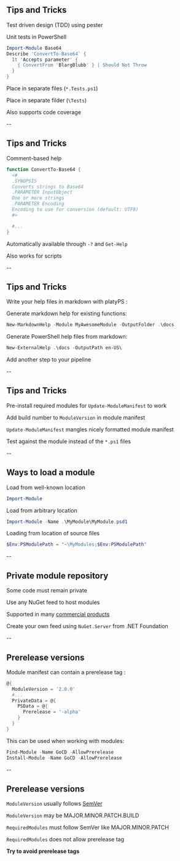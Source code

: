 ## Tips and Tricks

<div><i class="fas fa-vial fa-10x"></i></div> <!-- .element: style="position: absolute; z-index: -1; width: 100%; text-align: center; -webkit-filter: opacity(.5); filter: opacity(.25);" -->

Test driven design (TDD) using pester [<i class="fas fa-external-link-alt"></i>](https://github.com/pester/Pester)

Unit tests in PowerShell

```powershell
Import-Module Base64
Describe 'ConvertTo-Base64` {
  It 'Accepts parameter' {
    { ConvertFrom 'BlargBlubb' } | Should Not Throw
  }
}
```

Place in separate files (`*.Tests.ps1`)

Place in separate filder (`\Tests`)

Also supports code coverage

--

## Tips and Tricks

<div><i class="fas fa-book fa-10x"></i></div> <!-- .element: style="position: absolute; z-index: -1; width: 100%; text-align: center; -webkit-filter: opacity(.5); filter: opacity(.25);" -->

Comment-based help [<i class="fas fa-external-link-alt"></i>](https://docs.microsoft.com/en-us/powershell/module/microsoft.powershell.core/about/about_comment_based_help?view=powershell-6)

```powershell
function ConvertTo-Base64 {
  <#
  .SYNOPSIS
  Converts strings to Base64
  .PARAMETER InputObject
  One or more strings
  .PARAMETER Encoding
  Encoding to use for conversion (default: UTF8)
  #>

  #...
}
```

Automatically available through `-?` and `Get-Help`

Also works for scripts

--

## Tips and Tricks

<div><i class="fas fa-book fa-10x"></i></div> <!-- .element: style="position: absolute; z-index: -1; width: 100%; text-align: center; -webkit-filter: opacity(.5); filter: opacity(.25);" -->

Write your help files in markdown with platyPS [<i class="fas fa-external-link-alt"></i>](https://github.com/PowerShell/platyPS):

Generate markdown help for existing functions:

```powershell
New-MarkdownHelp -Module MyAwesomeModule -OutputFolder .\docs
```

Generate PowerShell help files from markdown:

```powershell
New-ExternalHelp .\docs -OutputPath en-US\
```

Add another step to your pipeline

--

## Tips and Tricks

<div><i class="fas fa-magic fa-10x"></i></div> <!-- .element: style="position: absolute; z-index: -1; width: 100%; text-align: center; -webkit-filter: opacity(.5); filter: opacity(.25);" -->

Pre-install required modules for `Update-ModuleManifest` to work

Add build number to `ModuleVersion` in module manifest

`Update-ModuleManifest` mangles nicely formatted module manifest

Test against the module instead of the `*.ps1` files

--

## Ways to load a module

<div><i class="fas fa-magic fa-10x"></i></div> <!-- .element: style="position: absolute; z-index: -1; width: 100%; text-align: center; -webkit-filter: opacity(.5); filter: opacity(.25);" -->

Load from well-known location

```powershell
Import-Module
```

Load from arbitrary location

```powershell
Import-Module -Name .\MyModule\MyModule.psd1
```

Loading from location of source files

```powershell
$Env:PSModulePath = "~\MyModules;$Env:PSModulePath"
```

--

## Private module repository

<div><i class="fas fa-shopping-cart fa-10x"></i></div> <!-- .element: style="position: absolute; z-index: -1; width: 100%; text-align: center; -webkit-filter: opacity(.5); filter: opacity(.25);" -->

Some code must remain private

Use any NuGet feed to host modules

Supported in many [commercial products](https://docs.microsoft.com/en-us/nuget/hosting-packages/overview)

Create your own feed using `NuGet.Server` from .NET Foundation

--

## Prerelease versions

Module manifest can contain a prerelease tag [<i class="fas fa-external-link-alt"></i>](https://devblogs.microsoft.com/powershell/prerelease-versioning-added-to-powershellget-and-powershell-gallery/):

```powershell
@{
  ModuleVersion = '2.0.0'
  #...
  PrivateData = @{
    PSData = @{
      Prerelease = '-alpha'
    }
  }
}
```

This can be used when working with modules:

```powershell
Find-Module -Name GoCD -AllowPrerelease
Install-Module -Name GoCD -AllowPrerelease
```

--

## Prerelease versions

`ModuleVersion` usually follows [SemVer](https://semver.org/)

`ModuleVersion` may be MAJOR.MINOR.PATCH.BUILD

`RequiredModules` must follow SemVer like MAJOR.MINOR.PATCH

`RequiredModules` does not allow prerelease tag

**Try to avoid prerelease tags**